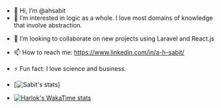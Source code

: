 - 👋 Hi, I’m @ahsabit
- 👀 I’m interested in logic as a whole. I love most domains of knowledge that involve abstraction.
<!--- - 🌱 I’m currently learning --->
- 💞️ I’m looking to collaborate on new projects using Laravel and React.js
- 📫 How to reach me: https://www.linkedin.com/in/a-h-sabit/
- ⚡ Fun fact: I love science and business.

- [![Sabit's stats](https://github-stats-el6j3pysb-a-h-sabits-projects.vercel.app/api/wakatime?username=ahsabit)]
- [![Harlok's WakaTime stats](https://)](https://github.com/anuraghazra/github-readme-stats)

<!---
ahsabit/ahsabit is a ✨ special ✨ repository because its `README.md` (this file) appears on your GitHub profile.
You can click the Preview link to take a look at your changes.
--->
